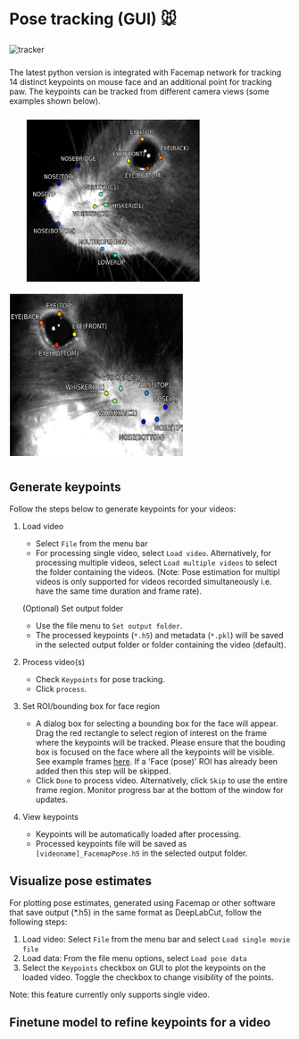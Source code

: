 # Pose tracking **(GUI)** :mouse:

<img src="../figs/tracker.gif" width="100%" height="500" title="Tracker" alt="tracker" algin="middle" vspace = "10">

The latest python version is integrated with Facemap network for tracking 14 distinct keypoints on mouse face and an additional point for tracking paw. The keypoints can be tracked from different camera views (some examples shown below). 

<p float="middle">
<img src="../figs/mouse_face1_keypoints.png"  width="310" height="290" title="View 1" alt="view1" align="left" vspace = "10" hspace="30" style="border: 0.5px solid white"  />
<img src="../figs/mouse_face0_keypoints.png" width="310" height="290" title="View 2" alt="view2" algin="right" vspace = "10" style="border: 0.5px solid white">
</p>

## Generate keypoints

Follow the steps below to generate keypoints for your videos:

1. Load video 
    - Select `File` from the menu bar
    - For processing single video, select `Load video`. Alternatively, for processing multiple videos, select `Load multiple videos` to select the folder containing the videos. (Note: Pose estimation for multipl videos is only supported for videos recorded simultaneously i.e. have the same time duration and frame rate).

    (Optional) Set output folder
    - Use the file menu to `Set output folder`. 
    - The processed keypoints (`*.h5`) and metadata (`*.pkl`) will be saved in the selected output folder or folder containing the video (default).
2. Process video(s)
    - Check `Keypoints` for pose tracking.
    - Click `process`.
3. Set ROI/bounding box for face region
    - A dialog box for selecting a bounding box for the face will appear. Drag the red rectangle to select region of interest on the frame where the keypoints will be tracked. Please ensure that the bouding box is focused on the face where all the keypoints will be visible. See example frames [here](figs/mouse_views.png). If a 'Face (pose)' ROI has already been added then this step will be skipped.
    - Click `Done` to process video. Alternatively, click `Skip` to use the entire frame region. Monitor progress bar at the bottom of the window for updates.
4. View keypoints
    - Keypoints will be automatically loaded after processing.
    - Processed keypoints file will be saved as `[videoname]_FacemapPose.h5` in the selected output folder. 

## Visualize pose estimates 

For plotting pose estimates, generated using Facemap or other software that save output (*.h5) in the same format as DeepLabCut, follow the following steps:

1. Load video: Select `File` from the menu bar and select `Load single movie file`
2. Load data: From the file menu options, select `Load pose data`
3. Select the `Keypoints` checkbox on GUI to plot the keypoints on the loaded video. Toggle the checkbox to change visibility of the points.

Note: this feature currently only supports single video.

## Finetune model to refine keypoints for a video



